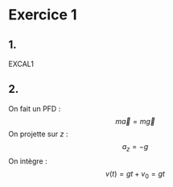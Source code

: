 # Exercice 1
## 1.
EXCAL1

## 2.
On fait un PFD : 
$$m\vec{a} = m\vec{g}$$
On projette sur $z$ : 
$$a_{z} = -g$$
On intègre : 
$$v(t) = gt + v_{0} = gt$$
